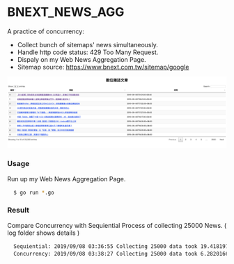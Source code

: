 # BNEXT_NEWS_AGG

A practice of concurrency:
- Collect bunch of sitemaps' news simultaneously.
- Handle http code status: 429 Too Many Request.
- Dispaly on my Web News Aggregation Page.
- Sitemap source: https://www.bnext.com.tw/sitemap/google

![image](./screen_shot.png)
### Usage

Run up my Web News Aggregation Page.
```sh
  $ go run *.go 
```

### Result
Compare Concurrency with Sequiential Process of collecting 25000 News. ( log folder shows details )
```sh
  Sequiential: 2019/09/08 03:36:55 Collecting 25000 data took 19.418197275s
  Concurrency: 2019/09/08 03:38:27 Collecting 25000 data took 6.282016672s
```